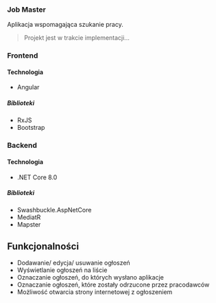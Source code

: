 ### Job Master

Aplikacja wspomagająca szukanie pracy.
> Projekt jest w trakcie implementacji...

### Frontend
#### Technologia
* Angular
##### Biblioteki
* RxJS
* Bootstrap
### Backend
#### Technologia
* .NET Core 8.0
##### Biblioteki
* Swashbuckle.AspNetCore
* MediatR
* Mapster

## Funkcjonalności
* Dodawanie/ edycja/ usuwanie ogłoszeń
* Wyświetlanie ogłoszeń na liście
* Oznaczanie ogłoszeń, do których wysłano aplikacje
* Oznaczanie ogłoszeń, które zostały odrzucone przez pracodawców
* Możliwość otwarcia strony internetowej z ogłoszeniem